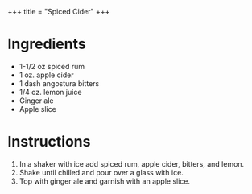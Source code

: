 +++
title = "Spiced Cider"
+++
# Ingredients

-   1-1/2 oz spiced rum
-   1 oz. apple cider
-   1 dash angostura bitters
-   1/4 oz. lemon juice
-   Ginger ale
-   Apple slice

# Instructions

1. In a shaker with ice add spiced rum, apple cider, bitters, and lemon.
2. Shake until chilled and pour over a glass with ice.
3. Top with ginger ale and garnish with an apple slice.

